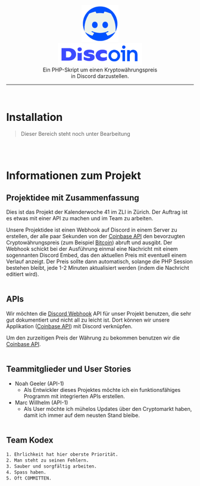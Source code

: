 <p align="center">
    <img src="media/logo.png" height="100px"></img><br>
    <img src="media/logo-font.png" height="60px"></img><br>
    Ein PHP-Skript um einen Kryptowährungspreis<br>
    in Discord darzustellen.
</p>

--------------------------
<br>

# Installation
> Dieser Bereich steht noch unter Bearbeitung

<br>
<br>

# Informationen zum Projekt
## Projektidee mit Zusammenfassung

Dies ist das Projekt der Kalenderwoche 41 im ZLI in Zürich. Der Auftrag ist es etwas mit einer API zu machen und im Team zu arbeiten.

Unsere Projektidee ist einen Webhook auf Discord in einem Server zu erstellen, der alle paar Sekunden von der [Coinbase API] den bevorzugten Cryptowährungspreis (zum Beispiel [Bitcoin]) abruft und ausgibt. Der Webhook schickt bei der Ausführung einmal eine Nachricht mit einem sogennanten Discord Embed, das den aktuellen Preis mit eventuell einem Verlauf anzeigt. Der Preis sollte dann automatisch, solange die PHP Session bestehen bleibt, jede 1-2 Minuten aktualisiert werden (indem die Nachricht editiert wird).<br/><br/>


## APIs

Wir möchten die [Discord Webhook] API für unser Projekt benutzen, die sehr gut dokumentiert und nicht all zu leicht ist. Dort können wir unsere Applikation ([Coinbase API]) mit Discord verknüpfen.

Um den zurzeitigen Preis der Währung zu bekommen benutzen wir die [Coinbase API].<br/><br/>



## Teammitglieder und User Stories

- Noah Geeler (API-1)
    - Als Entwickler dieses Projektes möchte ich ein funktionsfähiges Programm mit integrierten APIs erstellen.
- Marc Willhelm (API-1)
    - Als User möchte ich mühelos Updates über den Cryptomarkt haben, damit ich immer auf dem neusten Stand bleibe.
<br/><br/>

## Team Kodex
    1. Ehrlichkeit hat hier oberste Priorität.
    2. Man steht zu seinen Fehlern.
    3. Sauber und sorgfältig arbeiten.
    4. Spass haben.
    5. Oft COMMITTEN.

[Coinbase API]: https://developers.coinbase.com/
[Discord Webhook]: https://discord.com/developers/docs/resources/webhook
[Bitcoin]: https://www.google.com/search?q=bitcoin&rlz=1C1YTUH_enCH962CH963&oq=bitcoin+&aqs=chrome.0.69i59l4j0i131i433i512l2j69i61l2.2181j1j7&sourceid=chrome&ie=UTF-8
